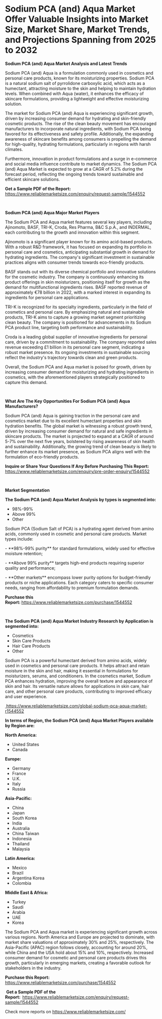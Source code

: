<p><h1>Sodium PCA (and) Aqua Market Offer Valuable Insights into Market Size, Market Share, Market Trends, and Projections Spanning from 2025 to 2032</h1></p><p><strong>Sodium PCA (and) Aqua Market Analysis and Latest Trends</strong></p>
<p><p>Sodium PCA (and) Aqua is a formulation commonly used in cosmetics and personal care products, known for its moisturizing properties. Sodium PCA is a natural sodium salt of pyrrolidone carboxylic acid, which acts as a humectant, attracting moisture to the skin and helping to maintain hydration levels. When combined with Aqua (water), it enhances the efficacy of skincare formulations, providing a lightweight and effective moisturizing solution.</p><p>The market for Sodium PCA (and) Aqua is experiencing significant growth, driven by increasing consumer demand for hydrating and skin-friendly cosmetic products. The rise of the clean beauty movement has encouraged manufacturers to incorporate natural ingredients, with Sodium PCA being favored for its effectiveness and safety profile. Additionally, the expanding awareness of skincare benefits among consumers is propelling the demand for high-quality, hydrating formulations, particularly in regions with harsh climates.</p><p>Furthermore, innovation in product formulations and a surge in e-commerce and social media influence contribute to market dynamics. The Sodium PCA (and) Aqua Market is expected to grow at a CAGR of 5.2% during the forecast period, reflecting the ongoing trends toward sustainable and efficient skincare solutions.</p></p>
<p><strong>Get a Sample PDF of the Report:&nbsp;</strong> <a href="https://www.reliablemarketsize.com/enquiry/request-sample/1544552?utm_campaign=2115&utm_medium=2&utm_source=Github&utm_content=ia&utm_term=01022025&utm_id=sodium-pca-and-aqua">https://www.reliablemarketsize.com/enquiry/request-sample/1544552</a></p>
<p>&nbsp;</p>
<p><strong>Sodium PCA (and) Aqua Major Market Players</strong></p>
<p><p>The Sodium PCA and Aqua market features several key players, including Ajinomoto, BASF, TRI-K, Croda, Res Pharma, B&C S.p.A., and INDERMAL, each contributing to the growth and innovation within this segment.</p><p>Ajinomoto is a significant player known for its amino acid-based products. With a robust R&D framework, it has focused on expanding its portfolio in personal care and cosmetics, anticipating substantial growth in demand for hydrating ingredients. The company's significant investment in sustainable practices aligns with consumer trends towards eco-friendly products.</p><p>BASF stands out with its diverse chemical portfolio and innovative solutions for the cosmetic industry. The company is continuously enhancing its product offerings in skin moisturizers, positioning itself for growth as the demand for multifunctional ingredients rises. BASF reported revenue of approximately €78 billion in 2022, with a marked interest in expanding its ingredients for personal care applications.</p><p>TRI-K is recognized for its specialty ingredients, particularly in the field of cosmetics and personal care. By emphasizing natural and sustainable products, TRI-K aims to capture a growing market segment prioritizing clean beauty. The company is positioned for advancements in its Sodium PCA product line, targeting both performance and sustainability.</p><p>Croda is a leading global supplier of innovative ingredients for personal care, driven by a commitment to sustainability. The company reported sales revenue exceeding £1 billion in its personal care segment, indicating a robust market presence. Its ongoing investments in sustainable sourcing reflect the industry's trajectory towards clean and green products.</p><p>Overall, the Sodium PCA and Aqua market is poised for growth, driven by increasing consumer demand for moisturizing and hydrating ingredients in cosmetics, with the aforementioned players strategically positioned to capture this demand.</p></p>
<p>&nbsp;</p>
<p><strong>What Are The Key Opportunities For Sodium PCA (and) Aqua Manufacturers?</strong></p>
<p><p>Sodium PCA (and) Aqua is gaining traction in the personal care and cosmetics market due to its excellent humectant properties and skin hydration benefits. The global market is witnessing a robust growth trend, driven by increasing consumer demand for natural and safe ingredients in skincare products. The market is projected to expand at a CAGR of around 5-7% over the next five years, bolstered by rising awareness of skin health and sustainability. Additionally, the growing trend of clean beauty is likely to further enhance its market presence, as Sodium PCA aligns well with the formulation of eco-friendly products.</p></p>
<p><strong>Inquire or Share Your Questions If Any Before Purchasing This Report:</strong> <a href="https://www.reliablemarketsize.com/enquiry/pre-order-enquiry/1544552?utm_campaign=2115&utm_medium=2&utm_source=Github&utm_content=ia&utm_term=01022025&utm_id=sodium-pca-and-aqua">https://www.reliablemarketsize.com/enquiry/pre-order-enquiry/1544552</a></p>
<p>&nbsp;</p>
<p><strong>Market Segmentation</strong></p>
<p><strong>The Sodium PCA (and) Aqua Market Analysis by types is segmented into:</strong></p>
<p><ul><li>98%-99%</li><li>Above 99%</li><li>Other</li></ul></p>
<p><p>Sodium PCA (Sodium Salt of PCA) is a hydrating agent derived from amino acids, commonly used in cosmetic and personal care products. Market types include: </p><p>- **98%-99% purity** for standard formulations, widely used for effective moisture retention; </p><p>- **Above 99% purity** targets high-end products requiring superior quality and performance; </p><p>- **Other markets** encompass lower purity options for budget-friendly products or niche applications. Each category caters to specific consumer needs, ranging from affordability to premium formulation demands.</p></p>
<p><strong>Purchase this Report:&nbsp;</strong><a href="https://www.reliablemarketsize.com/purchase/1544552?utm_campaign=2115&utm_medium=2&utm_source=Github&utm_content=ia&utm_term=01022025&utm_id=sodium-pca-and-aqua">https://www.reliablemarketsize.com/purchase/1544552</a></p>
<p>&nbsp;</p>
<p><strong>The Sodium PCA (and) Aqua Market Industry Research by Application is segmented into:</strong></p>
<p><ul><li>Cosmetics</li><li>Skin Care Products</li><li>Hair Care Products</li><li>Other</li></ul></p>
<p><p>Sodium PCA is a powerful humectant derived from amino acids, widely used in cosmetics and personal care products. It helps attract and retain moisture in the skin and hair, making it essential in formulations for moisturizers, serums, and conditioners. In the cosmetics market, Sodium PCA enhances hydration, improving the overall texture and appearance of skin and hair. Its versatile nature allows for applications in skin care, hair care, and other personal care products, contributing to improved efficacy and user experience.</p></p>
<p><a href="https://www.reliablemarketsize.com/global-sodium-pca-aqua-market-r1544552?utm_campaign=2115&utm_medium=2&utm_source=Github&utm_content=ia&utm_term=01022025&utm_id=sodium-pca-and-aqua">&nbsp;https://www.reliablemarketsize.com/global-sodium-pca-aqua-market-r1544552</a></p>
<p><strong>In terms of Region, the Sodium PCA (and) Aqua Market Players available by Region are:</strong></p>
<p>
    <p> <strong> North America: </strong>
        <ul>
            <li>United States</li>
            <li>Canada</li>
        </ul>
        </p> 
    <p> <strong> Europe: </strong>
        <ul>
            <li>Germany</li>
            <li>France</li>
            <li>U.K.</li>
            <li>Italy</li>
            <li>Russia</li>
        </ul>
        </p> 
    <p> <strong> Asia-Pacific: </strong>
        <ul>
            <li>China</li>
            <li>Japan</li>
            <li>South Korea</li>
            <li>India</li>
            <li>Australia</li>
            <li>China Taiwan</li>
            <li>Indonesia</li>
            <li>Thailand</li>
            <li>Malaysia</li>
        </ul>
        </p> 
    <p> <strong> Latin America: </strong>
        <ul>
            <li>Mexico</li>
            <li>Brazil</li>
            <li>Argentina Korea</li>
            <li>Colombia</li>
        </ul>
        </p> 
    <p> <strong> Middle East & Africa: </strong>
        <ul>
            <li>Turkey</li>
            <li>Saudi</li>
            <li>Arabia</li>
            <li>UAE</li>
            <li>Korea</li>
        </ul>
    </p>
    </p>
<p><p>The Sodium PCA and Aqua market is experiencing significant growth across various regions. North America and Europe are projected to dominate, with market share valuations of approximately 30% and 25%, respectively. The Asia-Pacific (APAC) region follows closely, accounting for around 20%, while China and the USA hold about 15% and 10%, respectively. Increased consumer demand for cosmetic and personal care products drives this growth, particularly in emerging markets, creating a favorable outlook for stakeholders in the industry.</p></p>
<p><strong>Purchase this Report: </strong><a href="https://www.reliablemarketsize.com/purchase/1544552?utm_campaign=2115&utm_medium=2&utm_source=Github&utm_content=ia&utm_term=01022025&utm_id=sodium-pca-and-aqua">https://www.reliablemarketsize.com/purchase/1544552</a></p>
<p>&nbsp;<strong>Get a Sample PDF of the Report:&nbsp;&nbsp;</strong><a href="https://www.reliablemarketsize.com/enquiry/request-sample/1544552?utm_campaign=2115&utm_medium=2&utm_source=Github&utm_content=ia&utm_term=01022025&utm_id=sodium-pca-and-aqua">https://www.reliablemarketsize.com/enquiry/request-sample/1544552</a></p>
<p><strong></strong></p>
<p>Check more reports on <a href="https://www.reliablemarketsize.com/?utm_campaign=2115&utm_medium=2&utm_source=Github&utm_content=ia&utm_term=01022025&utm_id=sodium-pca-and-aqua">https://www.reliablemarketsize.com/</a></p>